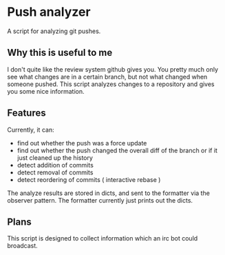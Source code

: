 # Push analyzer

A script for analyzing git pushes.

## Why this is useful to me

I don't quite like the review system github gives you. You pretty much only see
what changes are in a certain branch, but not what changed when someone pushed.
This script analyzes changes to a repository and gives you some nice
information.

## Features

Currently, it can:

* find out whether the push was a force update
* find out whether the push changed the overall diff of the branch or if it just
  cleaned up the history
* detect addition of commits
* detect removal of commits
* detect reordering of commits ( interactive rebase )

The analyze results are stored in dicts, and sent to the formatter via the
observer pattern. The formatter currently just prints out the dicts.

## Plans

This script is designed to collect information which an irc bot could broadcast.
